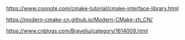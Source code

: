 https://www.coonote.com/cmake-tutorial/cmake-interface-library.html

https://modern-cmake-cn.github.io/Modern-CMake-zh_CN/

https://www.cnblogs.com/Braveliu/category/1614009.html